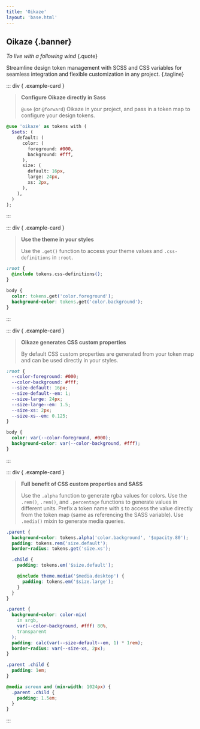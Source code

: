 ```yaml
---
title: 'Oikaze'
layout: 'base.html'
---
```


## Oikaze {.banner}

_To live with a following wind_ {.quote}

Streamline design token management with SCSS and CSS variables for seamless integration and flexible customization in any project. {.tagline}

::: div { .example-card }

> **Configure Oikaze directly in Sass**
>
> `@use` (or `@forward`) Oikaze in your project, and pass in a token map to configure your design tokens.

```scss
@use 'oikaze' as tokens with (
  $sets: (
    default: (
      color: (
        foreground: #000,
        background: #fff,
      ),
      size: (
        default: 16px,
        large: 24px,
        xs: 2px,
      ),
    ),
  )
);
```

:::

::: div { .example-card }

> **Use the theme in your styles**
>
> Use the `.get()` function to access your theme values and `.css-definitions` in `:root`.

```css
:root {
  @include tokens.css-definitions();
}

body {
  color: tokens.get('color.foreground');
  background-color: tokens.get('color.background');
}
```

:::

::: div { .example-card }

> **Oikaze generates CSS custom properties**
>
> By default CSS custom properties are generated from your token map and can be used directly in your styles.

```css
:root {
  --color-foreground: #000;
  --color-background: #fff;
  --size-default: 16px;
  --size-default--em: 1;
  --size-large: 24px;
  --size-large--em: 1.5;
  --size-xs: 2px;
  --size-xs--em: 0.125;
}

body {
  color: var(--color-foreground, #000);
  background-color: var(--color-background, #fff);
}
```

:::

::: div { .example-card }

> **Full benefit of CSS custom properties and SASS**
>
> Use the `.alpha` function to generate rgba values for colors.
> Use the `.rem()`, `.rem()`, and `.percentage` functions to generate values in different units.
> Prefix a token name with `$` to access the value directly from the token map (same as referencing the SASS variable).
> Use `.media()` mixin to generate media queries.

```scss
.parent {
  background-color: tokens.alpha('color.background', '$opacity.80');
  padding: tokens.rem('size.default');
  border-radius: tokens.get('size.xs');

  .child {
    padding: tokens.em('$size.default');

    @include theme.media('$media.desktop') {
      padding: tokens.em('$size.large');
    }
  }
}
```

```css
.parent {
  background-color: color-mix(
    in srgb,
    var(--color-background, #fff) 80%,
    transparent
  );
  padding: calc(var(--size-default--em, 1) * 1rem);
  border-radius: var(--size-xs, 2px);
}

.parent .child {
  padding: 1em;
}

@media screen and (min-width: 1024px) {
  .parent .child {
    padding: 1.5em;
  }
}
```

:::
